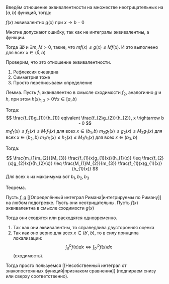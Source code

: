 Введём отношение эквивалентности на множестве неотрицательных на $[a, b)$ функций, тогда:

$f(x)$ эквивалентно $g(x)$ при $x \rightarrow b - 0$

Многие допускают ошибку, так как не интегралы эквивалентны, а функции.

Тогда $\exists \bar{b}$ и $\exists m, M > 0$, такие, что $mf(x) \leq g(x) \leq Mf(x)$. И это выполнено для всех $x \in (\bar{b}, b)$

Проверим, что это отношение эквивалентности.

1) Рефлексия очевидна
2) Симметрия тоже
3) Просто переписываем определение 

Лемма. Пусть $f_{1}$ эквивалентно в смысле сходимости $f_{2}$, аналогично $g$ и $h$, при этом $h(x)_{1,2} > 0 \forall x \in [a, b)$

Тогда:
$$
\frac{f_{1}g_{1}}{h_{1}} eqivalent \frac{f_{2}g_{2}}{h_{2}}, x \rightarrow b - 0
$$
$m_{1}f_{1}(x) \leq f_{2}(x) \leq M_{1}f_{1}(x)$ для всех $x \in (b_{1}, b)$
$m_{2}g_{1}(x) \leq g_{2}(x) \leq M_{2}g_{1}(x)$ для всех $x \in (b_{2}, b)$
$m_{3}h_{1}(x) \leq h_{2}(x) \leq M_{3}h_{1}(x)$ для всех $x \in (b_{3}, b)$

Тогда:

$$
\frac{m_{1}m_{2}}{M_{3}} \frac{f_{1}(x)g_{1}(x)}{h_{1}(x)} \leq \frac{f_{2}(x)g_{2}(x)}{h_{2}(x)} \leq \frac{M_{1}M_{2}}{m_{3}} \frac{f_{1}(x)g_{1}(x)}{h_{1}(x)}
$$
Для всех $x$ из максимума вот $b_{1}, b_{2}, b_{3}$

Теорема.

Пусть $f, g$ [[Определённый интеграл Римана|интегрируемы по Риману]] на любом подотрезке. Пусть они неотрицательны.
Пусть $f(x)$ эквивалентна в смысле сходимости $g(x)$

Тогда они сходятся или расходятся одновременно.

1) Так как они эквивалентны, то справедлива двусторонняя оценка
2) Так как оно верно для всех $x \in (b', b)$, то в силу принципа локализации:
$$
\int_{a}^{b}f(x)dx \iff \int_{b'}^{b}f(x)dx
$$
(сходимость).

Тогда просто пользуемся [[Несобственный интеграл от знакопостоянных функций|признаком сравнения]] (подпираем снизу или сверху соответственно).


